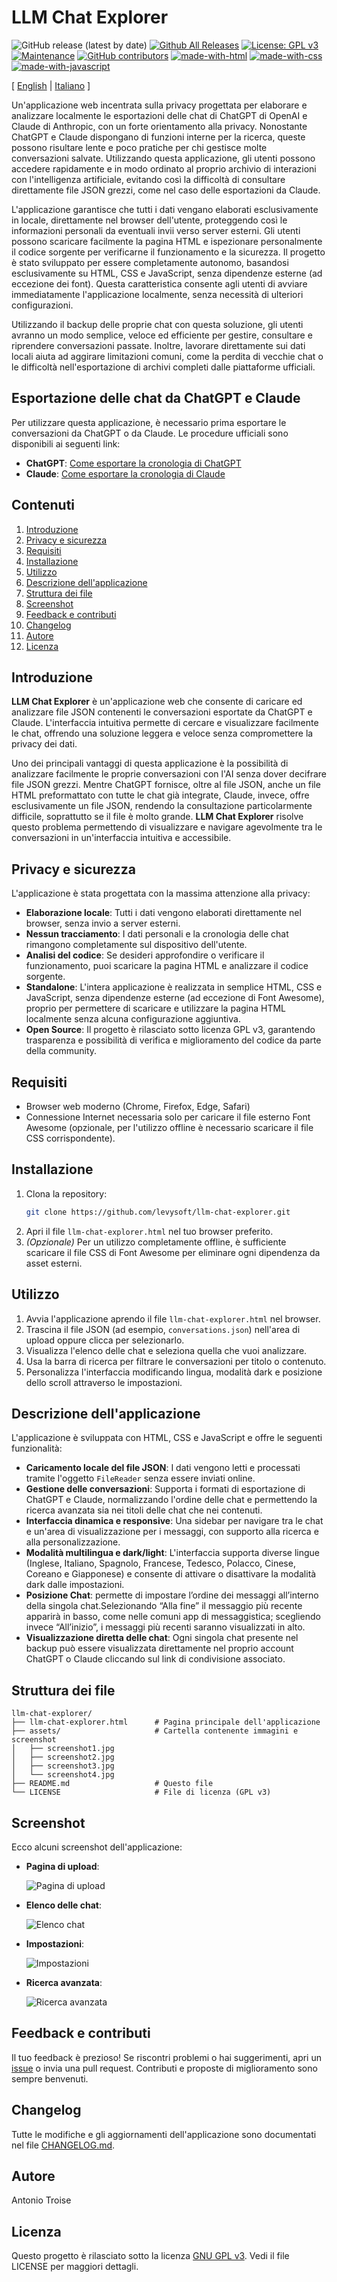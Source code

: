 # LLM Chat Explorer

![GitHub release (latest by date)](https://img.shields.io/github/v/release/levysoft/llm-chat-explorer?label=latest) [![Github All Releases](https://img.shields.io/github/downloads/levysoft/llm-chat-explorer/total.svg)](https://github.com/levysoft/llm-chat-explorer/releases) [![License: GPL v3](https://img.shields.io/badge/License-GPLv3-yellow.svg)](https://opensource.org/licenses/GPLv3) [![Maintenance](https://img.shields.io/badge/Maintained%3F-yes-green.svg)](https://github.com/levysoft/llm-chat-explorer/graphs/commit-activity) [![GitHub contributors](https://img.shields.io/github/contributors/levysoft/llm-chat-explorer.svg)](https://github.com/levysoft/llm-chat-explorer/graphs/contributors) [![made-with-html](https://img.shields.io/badge/Made%20with-HTML-orange.svg)](https://developer.mozilla.org/en-US/docs/Web/HTML) [![made-with-css](https://img.shields.io/badge/Made%20with-CSS-blue.svg)](https://developer.mozilla.org/en-US/docs/Web/CSS) [![made-with-javascript](https://img.shields.io/badge/Made%20with-JavaScript-yellow.svg)](https://developer.mozilla.org/en-US/docs/Web/JavaScript)

[ [English](README.md) | [Italiano](README.it.md) ]

Un'applicazione web incentrata sulla privacy progettata per elaborare e analizzare localmente le esportazioni delle chat di ChatGPT di OpenAI e Claude di Anthropic, con un forte orientamento alla privacy. Nonostante ChatGPT e Claude dispongano di funzioni interne per la ricerca, queste possono risultare lente e poco pratiche per chi gestisce molte conversazioni salvate. Utilizzando questa applicazione, gli utenti possono accedere rapidamente e in modo ordinato al proprio archivio di interazioni con l'intelligenza artificiale, evitando così la difficoltà di consultare direttamente file JSON grezzi, come nel caso delle esportazioni da Claude.

L'applicazione garantisce che tutti i dati vengano elaborati esclusivamente in locale, direttamente nel browser dell'utente, proteggendo così le informazioni personali da eventuali invii verso server esterni. Gli utenti possono scaricare facilmente la pagina HTML e ispezionare personalmente il codice sorgente per verificarne il funzionamento e la sicurezza. Il progetto è stato sviluppato per essere completamente autonomo, basandosi esclusivamente su HTML, CSS e JavaScript, senza dipendenze esterne (ad eccezione dei font). Questa caratteristica consente agli utenti di avviare immediatamente l'applicazione localmente, senza necessità di ulteriori configurazioni.

Utilizzando il backup delle proprie chat con questa soluzione, gli utenti avranno un modo semplice, veloce ed efficiente per gestire, consultare e riprendere conversazioni passate. Inoltre, lavorare direttamente sui dati locali aiuta ad aggirare limitazioni comuni, come la perdita di vecchie chat o le difficoltà nell'esportazione di archivi completi dalle piattaforme ufficiali.

## Esportazione delle chat da ChatGPT e Claude

Per utilizzare questa applicazione, è necessario prima esportare le conversazioni da ChatGPT o da Claude. Le procedure ufficiali sono disponibili ai seguenti link:

- **ChatGPT**: [Come esportare la cronologia di ChatGPT](https://help.openai.com/en/articles/7260999-how-do-i-export-my-chatgpt-history-and-data)
- **Claude**: [Come esportare la cronologia di Claude](https://support.anthropic.com/en/articles/9450526-how-can-i-export-my-claude-ai-data)

## Contenuti

1. [Introduzione](#introduzione)
2. [Privacy e sicurezza](#privacy-e-sicurezza)
3. [Requisiti](#requisiti)
4. [Installazione](#installazione)
5. [Utilizzo](#utilizzo)
6. [Descrizione dell'applicazione](#descrizione-dellapplicazione)
7. [Struttura dei file](#struttura-dei-file)
8. [Screenshot](#screenshot)
9. [Feedback e contributi](#feedback-e-contributi)
10. [Changelog](#changelog)
11. [Autore](#autore)
12. [Licenza](#licenza)

## Introduzione

**LLM Chat Explorer** è un'applicazione web che consente di caricare ed analizzare file JSON contenenti le conversazioni esportate da ChatGPT e Claude. L'interfaccia intuitiva permette di cercare e visualizzare facilmente le chat, offrendo una soluzione leggera e veloce senza compromettere la privacy dei dati.

Uno dei principali vantaggi di questa applicazione è la possibilità di analizzare facilmente le proprie conversazioni con l'AI senza dover decifrare file JSON grezzi. Mentre ChatGPT fornisce, oltre al file JSON, anche un file HTML preformattato con tutte le chat già integrate, Claude, invece, offre esclusivamente un file JSON, rendendo la consultazione particolarmente difficile, soprattutto se il file è molto grande. **LLM Chat Explorer** risolve questo problema permettendo di visualizzare e navigare agevolmente tra le conversazioni in un'interfaccia intuitiva e accessibile.

## Privacy e sicurezza

L'applicazione è stata progettata con la massima attenzione alla privacy:
- **Elaborazione locale**: Tutti i dati vengono elaborati direttamente nel browser, senza invio a server esterni.
- **Nessun tracciamento**: I dati personali e la cronologia delle chat rimangono completamente sul dispositivo dell'utente.
- **Analisi del codice**: Se desideri approfondire o verificare il funzionamento, puoi scaricare la pagina HTML e analizzare il codice sorgente.
- **Standalone**: L'intera applicazione è realizzata in semplice HTML, CSS e JavaScript, senza dipendenze esterne (ad eccezione di Font Awesome), proprio per permettere di scaricare e utilizzare la pagina HTML localmente senza alcuna configurazione aggiuntiva.
- **Open Source**: Il progetto è rilasciato sotto licenza GPL v3, garantendo trasparenza e possibilità di verifica e miglioramento del codice da parte della community.

## Requisiti

- Browser web moderno (Chrome, Firefox, Edge, Safari)
- Connessione Internet necessaria solo per caricare il file esterno Font Awesome (opzionale, per l'utilizzo offline è necessario scaricare il file CSS corrispondente).

## Installazione

1. Clona la repository:
    ```sh
    git clone https://github.com/levysoft/llm-chat-explorer.git
    ```
2. Apri il file `llm-chat-explorer.html` nel tuo browser preferito.
3. *(Opzionale)* Per un utilizzo completamente offline, è sufficiente scaricare il file CSS di Font Awesome per eliminare ogni dipendenza da asset esterni.

## Utilizzo

1. Avvia l'applicazione aprendo il file `llm-chat-explorer.html` nel browser.
2. Trascina il file JSON (ad esempio, `conversations.json`) nell'area di upload oppure clicca per selezionarlo.
3. Visualizza l'elenco delle chat e seleziona quella che vuoi analizzare.
4. Usa la barra di ricerca per filtrare le conversazioni per titolo o contenuto.
5. Personalizza l'interfaccia modificando lingua, modalità dark e posizione dello scroll attraverso le impostazioni.

## Descrizione dell'applicazione

L'applicazione è sviluppata con HTML, CSS e JavaScript e offre le seguenti funzionalità:
- **Caricamento locale del file JSON**: I dati vengono letti e processati tramite l'oggetto `FileReader` senza essere inviati online.
- **Gestione delle conversazioni**: Supporta i formati di esportazione di ChatGPT e Claude, normalizzando l'ordine delle chat e permettendo la ricerca avanzata sia nei titoli delle chat che nei contenuti.
- **Interfaccia dinamica e responsive**: Una sidebar per navigare tra le chat e un'area di visualizzazione per i messaggi, con supporto alla ricerca e alla personalizzazione.
- **Modalità multilingua e dark/light**: L'interfaccia supporta diverse lingue (Inglese, Italiano, Spagnolo, Francese, Tedesco, Polacco, Cinese, Coreano e Giapponese) e consente di attivare o disattivare la modalità dark dalle impostazioni.    
- **Posizione Chat**: permette di impostare l’ordine dei messaggi all’interno della singola chat.Selezionando “Alla fine” il messaggio più recente apparirà in basso, come nelle comuni app di messaggistica; scegliendo invece “All’inizio”, i messaggi più recenti saranno visualizzati in alto.
- **Visualizzazione diretta delle chat**: Ogni singola chat presente nel backup può essere visualizzata direttamente nel proprio account ChatGPT o Claude cliccando sul link di condivisione associato.

## Struttura dei file
```
llm-chat-explorer/
├── llm-chat-explorer.html      # Pagina principale dell'applicazione
├── assets/                     # Cartella contenente immagini e screenshot
│   ├── screenshot1.jpg
│   ├── screenshot2.jpg
│   ├── screenshot3.jpg
│   └── screenshot4.jpg
├── README.md                   # Questo file
└── LICENSE                     # File di licenza (GPL v3)
```

## Screenshot

Ecco alcuni screenshot dell'applicazione:

- **Pagina di upload**:

  ![Pagina di upload](assets/screenshot1.jpg)
- **Elenco delle chat**:

  ![Elenco chat](assets/screenshot2.jpg)

- **Impostazioni**:

  ![Impostazioni](assets/screenshot3.jpg)

- **Ricerca avanzata**:

  ![Ricerca avanzata](assets/screenshot4.jpg)

## Feedback e contributi

Il tuo feedback è prezioso! Se riscontri problemi o hai suggerimenti, apri un [issue](https://github.com/levysoft/llm-chat-explorer/issues) o invia una pull request. Contributi e proposte di miglioramento sono sempre benvenuti.

## Changelog

Tutte le modifiche e gli aggiornamenti dell'applicazione sono documentati nel file [CHANGELOG.md](./CHANGELOG.md).

## Autore

Antonio Troise

## Licenza

Questo progetto è rilasciato sotto la licenza [GNU GPL v3](https://www.gnu.org/licenses/gpl-3.0.en.html). Vedi il file LICENSE per maggiori dettagli.

